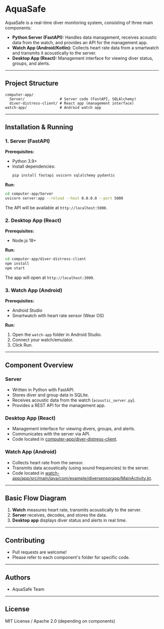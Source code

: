 # AquaSafe

AquaSafe is a real-time diver monitoring system, consisting of three main components:
- **Python Server (FastAPI):** Handles data management, receives acoustic data from the watch, and provides an API for the management app.
- **Watch App (Android/Kotlin):** Collects heart rate data from a smartwatch and transmits it acoustically to the server.
- **Desktop App (React):** Management interface for viewing diver status, groups, and alerts.

---

## Project Structure

```
computer-app/
  Server/                # Server code (FastAPI, SQLAlchemy)
  diver-distress-client/ # React app (management interface)
watch-app/               # Android watch app
```

---

## Installation & Running

### 1. Server (FastAPI)

**Prerequisites:**  
- Python 3.9+
- Install dependencies:  
  ```sh
  pip install fastapi uvicorn sqlalchemy pydantic
  ```

**Run:**
```sh
cd computer-app/Server
uvicorn server:app --reload --host 0.0.0.0 --port 5000
```
The API will be available at `http://localhost:5000`.

### 2. Desktop App (React)

**Prerequisites:**  
- Node.js 18+

**Run:**
```sh
cd computer-app/diver-distress-client
npm install
npm start
```
The app will open at `http://localhost:3000`.

### 3. Watch App (Android)

**Prerequisites:**  
- Android Studio
- Smartwatch with heart rate sensor (Wear OS)

**Run:**
1. Open the `watch-app` folder in Android Studio.
2. Connect your watch/emulator.
3. Click Run.

---

## Component Overview

### Server
- Written in Python with FastAPI.
- Stores diver and group data in SQLite.
- Receives acoustic data from the watch (`acoustic_server.py`).
- Provides a REST API for the management app.

### Desktop App (React)
- Management interface for viewing divers, groups, and alerts.
- Communicates with the server via API.
- Code located in [computer-app/diver-distress-client](computer-app/diver-distress-client).

### Watch App (Android)
- Collects heart rate from the sensor.
- Transmits data acoustically (using sound frequencies) to the server.
- Code located in [watch-app/app/src/main/java/com/example/diversensorapp/MainActivity.kt](watch-app/app/src/main/java/com/example/diversensorapp/MainActivity.kt).

---

## Basic Flow Diagram

1. **Watch** measures heart rate, transmits acoustically to the server.
2. **Server** receives, decodes, and stores the data.
3. **Desktop app** displays diver status and alerts in real time.

---

## Contributing

- Pull requests are welcome!
- Please refer to each component's folder for specific code.

---

## Authors

- AquaSafe Team

---

## License

MIT License / Apache 2.0 (depending on components)
